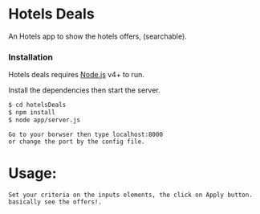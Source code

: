 # Hotels Deals
An Hotels app to show the hotels offers, (searchable). 

### Installation

Hotels deals requires [Node.js](https://nodejs.org/) v4+ to run.

Install the dependencies then start the server.

```sh
$ cd hotelsDeals
$ npm install 
$ node app/server.js
```
```
Go to your borwser then type localhost:8000
or change the port by the config file.
```

# Usage:

```
Set your criteria on the inputs elements, the click on Apply button.
basically see the offers!.
```
